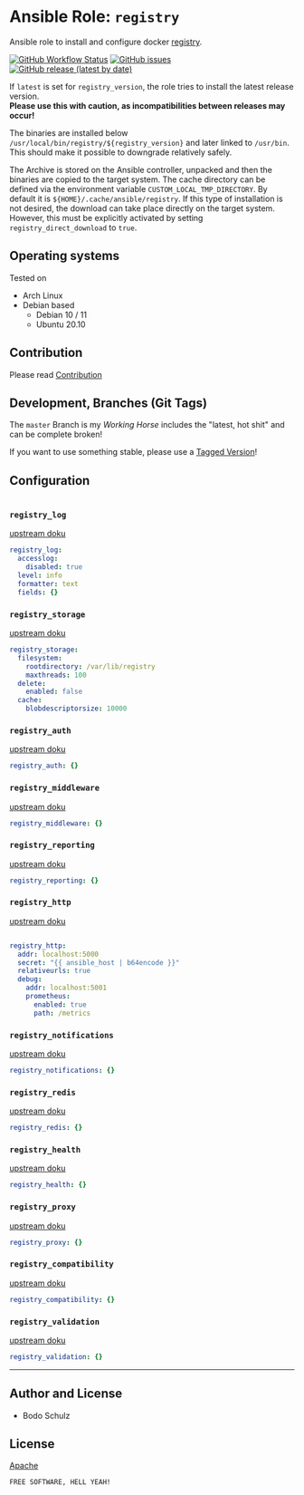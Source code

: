 
# Ansible Role:  `registry` 

Ansible role to install and configure docker [registry](https://github.com/distribution/distribution).

[![GitHub Workflow Status](https://img.shields.io/github/workflow/status/bodsch/ansible-registry/CI)][ci]
[![GitHub issues](https://img.shields.io/github/issues/bodsch/ansible-registry)][issues]
[![GitHub release (latest by date)](https://img.shields.io/github/v/release/bodsch/ansible-registry)][releases]

[ci]: https://github.com/bodsch/ansible-registry/actions
[issues]: https://github.com/bodsch/ansible-registry/issues?q=is%3Aopen+is%3Aissue
[releases]: https://github.com/bodsch/ansible-registry/releases


If `latest` is set for `registry_version`, the role tries to install the latest release version.  
**Please use this with caution, as incompatibilities between releases may occur!**

The binaries are installed below `/usr/local/bin/registry/${registry_version}` and later linked to `/usr/bin`. 
This should make it possible to downgrade relatively safely.

The Archive is stored on the Ansible controller, unpacked and then the binaries are copied to the target system.
The cache directory can be defined via the environment variable `CUSTOM_LOCAL_TMP_DIRECTORY`. 
By default it is `${HOME}/.cache/ansible/registry`.
If this type of installation is not desired, the download can take place directly on the target system. 
However, this must be explicitly activated by setting `registry_direct_download` to `true`.


## Operating systems

Tested on

* Arch Linux
* Debian based
    - Debian 10 / 11
    - Ubuntu 20.10


## Contribution

Please read [Contribution](CONTRIBUTING.md)

## Development,  Branches (Git Tags)

The `master` Branch is my *Working Horse* includes the "latest, hot shit" and can be complete broken!

If you want to use something stable, please use a [Tagged Version](https://github.com/bodsch/ansible-registry/tags)!

## Configuration

```yaml

```


### `registry_log`

[upstream doku](https://github.com/distribution/distribution/blob/main/docs/configuration.md#log)

```yaml
registry_log:
  accesslog:
    disabled: true
  level: info
  formatter: text
  fields: {}
```

### `registry_storage`

[upstream doku](https://github.com/distribution/distribution/blob/main/docs/configuration.md#storage)
```yaml
registry_storage:
  filesystem:
    rootdirectory: /var/lib/registry
    maxthreads: 100
  delete:
    enabled: false
  cache:
    blobdescriptorsize: 10000

```

### `registry_auth`

[upstream doku](https://github.com/distribution/distribution/blob/main/docs/configuration.md#auth)
```yaml
registry_auth: {}
```

### `registry_middleware`

[upstream doku](https://github.com/distribution/distribution/blob/main/docs/configuration.md#middleware)
```yaml
registry_middleware: {}
```

### `registry_reporting`

[upstream doku](https://github.com/distribution/distribution/blob/main/docs/configuration.md#reporting)
```yaml
registry_reporting: {}
```

### `registry_http`

[upstream doku](https://github.com/distribution/distribution/blob/main/docs/configuration.md#http)
```yaml

registry_http:
  addr: localhost:5000
  secret: "{{ ansible_host | b64encode }}"
  relativeurls: true
  debug:
    addr: localhost:5001
    prometheus:
      enabled: true
      path: /metrics
```

### `registry_notifications`

[upstream doku](https://github.com/distribution/distribution/blob/main/docs/configuration.md#notifications)
```yaml
registry_notifications: {}
```

### `registry_redis`

[upstream doku](https://github.com/distribution/distribution/blob/main/docs/configuration.md#redis)
```yaml
registry_redis: {}
```

### `registry_health`

[upstream doku](https://github.com/distribution/distribution/blob/main/docs/configuration.md#health)
```yaml
registry_health: {}
```

### `registry_proxy`

[upstream doku](https://github.com/distribution/distribution/blob/main/docs/configuration.md#proxy)

```yaml
registry_proxy: {}
```

### `registry_compatibility`

[upstream doku](https://github.com/distribution/distribution/blob/main/docs/configuration.md#compatibility)
```yaml
registry_compatibility: {}
```

### `registry_validation`

[upstream doku](https://github.com/distribution/distribution/blob/main/docs/configuration.md#validation)
```yaml
registry_validation: {}
```


---

## Author and License

- Bodo Schulz

## License

[Apache](LICENSE)

`FREE SOFTWARE, HELL YEAH!`
